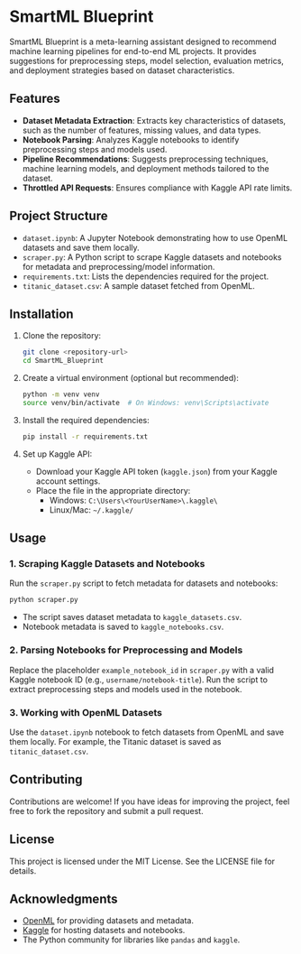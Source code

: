 # SmartML Blueprint

SmartML Blueprint is a meta-learning assistant designed to recommend machine learning pipelines for end-to-end ML projects. It provides suggestions for preprocessing steps, model selection, evaluation metrics, and deployment strategies based on dataset characteristics.

## Features

- **Dataset Metadata Extraction**: Extracts key characteristics of datasets, such as the number of features, missing values, and data types.
- **Notebook Parsing**: Analyzes Kaggle notebooks to identify preprocessing steps and models used.
- **Pipeline Recommendations**: Suggests preprocessing techniques, machine learning models, and deployment methods tailored to the dataset.
- **Throttled API Requests**: Ensures compliance with Kaggle API rate limits.

## Project Structure

- `dataset.ipynb`: A Jupyter Notebook demonstrating how to use OpenML datasets and save them locally.
- `scraper.py`: A Python script to scrape Kaggle datasets and notebooks for metadata and preprocessing/model information.
- `requirements.txt`: Lists the dependencies required for the project.
- `titanic_dataset.csv`: A sample dataset fetched from OpenML.

## Installation

1. Clone the repository:
   ```bash
   git clone <repository-url>
   cd SmartML_Blueprint
   ```

2. Create a virtual environment (optional but recommended):
   ```bash
   python -m venv venv
   source venv/bin/activate  # On Windows: venv\Scripts\activate
   ```

3. Install the required dependencies:
   ```bash
   pip install -r requirements.txt
   ```

4. Set up Kaggle API:
   - Download your Kaggle API token (`kaggle.json`) from your Kaggle account settings.
   - Place the file in the appropriate directory:
     - Windows: `C:\Users\<YourUserName>\.kaggle\`
     - Linux/Mac: `~/.kaggle/`

## Usage

### 1. Scraping Kaggle Datasets and Notebooks

Run the `scraper.py` script to fetch metadata for datasets and notebooks:
```bash
python scraper.py
```
- The script saves dataset metadata to `kaggle_datasets.csv`.
- Notebook metadata is saved to `kaggle_notebooks.csv`.

### 2. Parsing Notebooks for Preprocessing and Models

Replace the placeholder `example_notebook_id` in `scraper.py` with a valid Kaggle notebook ID (e.g., `username/notebook-title`).
Run the script to extract preprocessing steps and models used in the notebook.

### 3. Working with OpenML Datasets

Use the `dataset.ipynb` notebook to fetch datasets from OpenML and save them locally. For example, the Titanic dataset is saved as `titanic_dataset.csv`.

## Contributing

Contributions are welcome! If you have ideas for improving the project, feel free to fork the repository and submit a pull request.

## License

This project is licensed under the MIT License. See the LICENSE file for details.

## Acknowledgments

- [OpenML](https://www.openml.org/) for providing datasets and metadata.
- [Kaggle](https://www.kaggle.com/) for hosting datasets and notebooks.
- The Python community for libraries like `pandas` and `kaggle`.